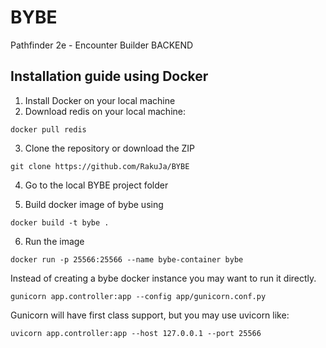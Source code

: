 # BYBE
Pathfinder 2e - Encounter Builder BACKEND

## Installation guide using Docker

1) Install Docker on your local machine
2) Download redis on your local machine:
```
docker pull redis
```
3) Clone the repository or download the ZIP
```
git clone https://github.com/RakuJa/BYBE
```
4) Go to the local BYBE project folder

5) Build docker image of bybe using
```
docker build -t bybe .
```

6) Run the image
```
docker run -p 25566:25566 --name bybe-container bybe
```

Instead of creating a bybe docker instance you may want to run it directly.

```
gunicorn app.controller:app --config app/gunicorn.conf.py
```


Gunicorn will have first class support, but you may use uvicorn like:
```
uvicorn app.controller:app --host 127.0.0.1 --port 25566
```


